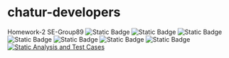 # chatur-developers
Homework-2 SE-Group89
![Static Badge](https://img.shields.io/badge/pylint-red)
![Static Badge](https://img.shields.io/badge/pyflakes-tan)
![Static Badge](https://img.shields.io/badge/Autopep8-green)
![Static Badge](https://img.shields.io/badge/natkhat-developers-red)
![Static Badge](https://img.shields.io/badge/AGPL--3.0--License-darkblue)
![Static Badge](https://img.shields.io/badge/Python-3776AB?style=for-the-badge&logo=python&logoColor=cyan)
![Static Badge](https://img.shields.io/badge/Linux-FCC624?style=for-the-badge&logo=linux&logoColor=grey)
[![Static Analysis and Test Cases](https://github.com/SE-Group89/natkhatdevelopers/actions/workflows/python-test.yml/badge.svg)](https://github.com/SE-Group89/chatur-developers/actions/workflows/python_test.yml)


